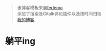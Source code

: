 >该博客模板来自<a href="https://github.com/FeDemo/fedemo.github.io" target="view_window">fedemo</a>   
>添加了搜索及Gitalk评论插件以及按时间归档  
><a href="http://luochong.online/" target="view_window">我的博客</a>   

# 躺平ing
